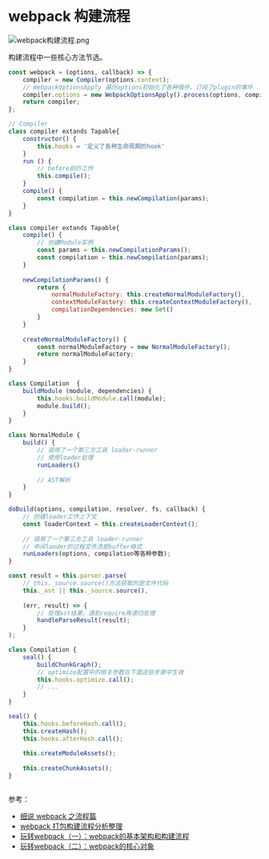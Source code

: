 
# webpack 构建流程


![webpack构建流程.png](https://i.loli.net/2019/11/12/rIHCtwi5pbsPqMg.png)

<!-- ## PPT大纲

- 启动流程简介
  - 流程图介绍， 一张主要的流程图，几个主要的流程
- webpack构建三大步
  - 三大步概述
  - 三大步图解
  - webpack准备阶段（以build为例，dev与build的区别我还暂时没有做）
    - 做了什么
    - 得到了什么
  - modules和chunks生成阶段
    - 先modules解析
      - 两个关键的工厂
      - 创建实例
      - 使用loader
      - 生成AST解析依赖
    - chunks生成
      - chunks生成规则
      - optimize配置应用
  - 文件生成
    - 生成hash
    - 模板渲染，使用Template渲染生成code，存在asset中
    - 生成文件
      - 监听文件变化，emit 触发done，构建完成
- dev（watch模式）的区别待深入，主流程一样，区别在于使用的plugin和loader不一样，hotTemplate
-  -->


构建流程中一些核心方法节选。

```js
const webpack = (options, callback) => {
	compiler = new Compiler(options.context);
	// WebpackOptionsApply 遍历options初始化了各种插件，订阅了plugin的事件
	compiler.options = new WebpackOptionsApply().process(options, compiler);
	return compiler;
};

// Compiler
class compiler extands Tapable{
    constructor() {
        this.hooks = '定义了各种生命周期的hook'
    }
    run () {
        // before前的工作
        this.compile();
    }
    compile() {
        const compilation = this.newCompilation(params);
    }
}
```

```js
class compiler extands Tapable{
    compile() {
        // 创建Module实例
        const params = this.newCompilationParams();
        const compilation = this.newCompilation(params);
    }
    
    newCompilationParams() {
		return {
			normalModuleFactory: this.createNormalModuleFactory(),
			contextModuleFactory: this.createContextModuleFactory(),
			compilationDependencies: new Set()
		}
	}
	
	createNormalModuleFactory() {
		const normalModuleFactory = new NormalModuleFactory();
		return normalModuleFactory;
	}
}
```

```js
class Compilation  {
    buildModule (module, dependencies) {
        this.hooks.buildModule.call(module);
        module.build();
    }
}

class NormalModule {
    build() {
        // 调用了一个第三方工具 loader-runner
        // 使用loader处理
		runLoaders()
		
		// AST解析
    }
}

```
```js
doBuild(options, compilation, resolver, fs, callback) {
	// 创建loader工作上下文
	const loaderContext = this.createLoaderContext();
	
	// 调用了一个第三方工具 loader-runner
	// 中间laoder的过程文件流是buffer格式
	runLoaders(options, compilation等各种参数);
}
```


```js
const result = this.parser.parse(
	// this._source.source()方法获取的是文件代码
	this._ast || this._source.source(),
	
	(err, result) => {
		// 处理ast结果，遇到require再递归处理
		handleParseResult(result);
	}
);
```

```js
class Compilation {
    seal() {
        buildChunkGraph();
        // optimize配置中的相关参数在下面这些步骤中生效
        this.hooks.optimize.call();
        // ...
    }
}
```

```js
seal() {
    this.hooks.beforeHash.call();
	this.createHash();
	this.hooks.afterHash.call();
	
	this.createModuleAssets();
	
	this.createChunkAssets();
}
```

```js


```


参考： 
- [细说 webpack 之流程篇](https://fed.taobao.org/blog/2016/09/10/webpack-flow/)
- [webpack 打包构建流程分析整理](https://www.goyth.com/2018/12/10/webpackFlow/)
- [玩转webpack（一）：webpack的基本架构和构建流程](https://lxzjj.github.io/2017/11/02/%E7%8E%A9%E8%BD%ACwebpack%EF%BC%88%E4%B8%80%EF%BC%89/)
- [玩转webpack（二）：webpack的核心对象](https://lxzjj.github.io/2017/11/08/%E7%8E%A9%E8%BD%ACwebpack%EF%BC%88%E4%BA%8C%EF%BC%89/)